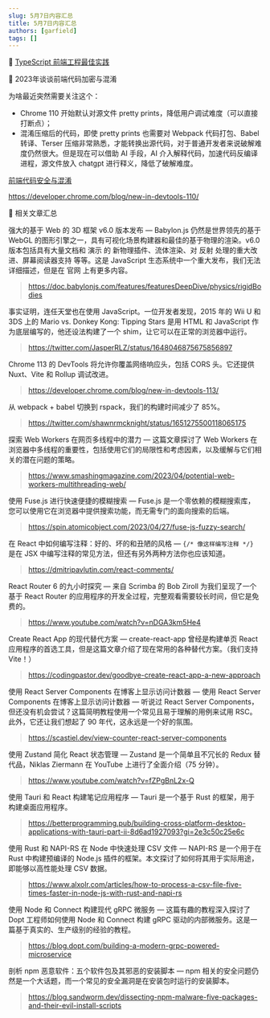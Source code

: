 ```yaml
---
slug: 5月7日内容汇总
title: 5月7日内容汇总
authors: [garfield]
tags: []
---
```


📒 [TypeScript 前端工程最佳实践](https://juejin.cn/post/7179791189812445244)

📒 2023年谈谈前端代码加密与混淆

为啥最近突然需要关注这个：

- Chrome 110 开始默认对源文件 pretty prints，降低用户调试难度（可以直接打断点）；
- 混淆压缩后的代码，即使 pretty prints 也需要对 Webpack 代码打包、Babel 转译、Terser 压缩非常熟悉，才能转换出源代码，对于普通开发者来说破解难度仍然很大。但是现在可以借助 AI 手段，AI 介入解释代码，加速代码反编译进程，源文件放入 chatgpt 进行释义，降低了破解难度。

[前端代码安全与混淆](https://juejin.cn/post/7220958805763522620)

https://developer.chrome.com/blog/new-in-devtools-110/

📒 相关文章汇总

强大的基于 Web 的 3D 框架 v6.0 版本发布 — Babylon.js 仍然是世界领先的基于 WebGL 的图形引擎之一，具有可视化场景构建器和最佳的基于物理的渲染。v6.0 版本包括具有大量文档和 演示 的 新物理插件、流体渲染、对 反射 处理的重大改进、屏幕阅读器支持 等等。这是 JavaScript 生态系统中一个重大发布，我们无法详细描述，但是在 官网 上有更多内容。

> https://doc.babylonjs.com/features/featuresDeepDive/physics/rigidBodies

事实证明，连任天堂也在使用 JavaScript。一位开发者发现，2015 年的 Wii U 和 3DS 上的 Mario vs. Donkey Kong: Tipping Stars 是用 HTML 和 JavaScript 作为底层编写的，他还设法构建了一个 shim，让它可以在正常的浏览器中运行。

> https://twitter.com/JasperRLZ/status/1648046875675856897

Chrome 113 的 DevTools 将允许你覆盖网络响应头，包括 CORS 头。它还提供 Nuxt、Vite 和 Rollup 调试改进。

> https://developer.chrome.com/blog/new-in-devtools-113/

从 webpack + babel 切换到 rspack，我们的构建时间减少了 85%。

> https://twitter.com/shawnrmcknight/status/1651275500118065175

探索 Web Workers 在网页多线程中的潜力 — 这篇文章探讨了 Web Workers 在浏览器中多线程的重要性，包括使用它们的局限性和考虑因素，以及缓解与它们相关的潜在问题的策略。

> https://www.smashingmagazine.com/2023/04/potential-web-workers-multithreading-web/

使用 Fuse.js 进行快速便捷的模糊搜索 — Fuse.js 是一个零依赖的模糊搜索库，您可以使用它在浏览器中提供搜索功能，而无需专门的面向搜索的后端。

> https://spin.atomicobject.com/2023/04/27/fuse-js-fuzzy-search/

在 React 中如何编写注释：好的、坏的和丑陋的风格 — `{/* 像这样编写注释 */}` 是在 JSX 中编写注释的常见方法，但还有另外两种方法你也应该知道。

> https://dmitripavlutin.com/react-comments/

React Router 6 的九小时探究 — 来自 Scrimba 的 Bob Ziroll 为我们呈现了一个基于 React Router 的应用程序的开发全过程，完整观看需要较长时间，但它是免费的。

> https://www.youtube.com/watch?v=nDGA3km5He4

Create React App 的现代替代方案 — create-react-app 曾经是构建单页 React 应用程序的首选工具，但是这篇文章介绍了现在常用的各种替代方案。（我们支持 Vite！）

> https://codingpastor.dev/goodbye-create-react-app-a-new-approach

使用 React Server Components 在博客上显示访问计数器 — 使用 React Server Components 在博客上显示访问计数器 — 听说过 React Server Components，但还没有机会尝试？这篇简明教程使用一个常见且易于理解的用例来试用 RSC。此外，它还让我们想起了 90 年代，这永远是一个好的氛围。

> https://scastiel.dev/view-counter-react-server-components

使用 Zustand 简化 React 状态管理 — Zustand 是一个简单且不冗长的 Redux 替代品，Niklas Ziermann 在 YouTube 上进行了全面介绍（75 分钟）。

> https://www.youtube.com/watch?v=fZPgBnL2x-Q

使用 Tauri 和 React 构建笔记应用程序 — Tauri 是一个基于 Rust 的框架，用于构建桌面应用程序。

> https://betterprogramming.pub/building-cross-platform-desktop-applications-with-tauri-part-ii-8d6ad1927093?gi=2e3c50c25e6c

使用 Rust 和 NAPI-RS 在 Node 中快速处理 CSV 文件 — NAPI-RS 是一个用于在 Rust 中构建预编译的 Node.js 插件的框架。本文探讨了如何将其用于实际用途，即能够以高性能处理 CSV 数据。

> https://www.alxolr.com/articles/how-to-process-a-csv-file-five-times-faster-in-node-js-with-rust-and-napi-rs

使用 Node 和 Connect 构建现代 gRPC 微服务 — 这篇有趣的教程深入探讨了 Dopt 工程师如何使用 Node 和 Connect 构建 gRPC 驱动的内部微服务。这是一篇基于真实的、生产级别的经验的教程。

> https://blog.dopt.com/building-a-modern-grpc-powered-microservice

剖析 npm 恶意软件：五个软件包及其邪恶的安装脚本 — npm 相关的安全问题仍然是一个大话题，而一个常见的安全漏洞是在安装包时运行的安装脚本。

> https://blog.sandworm.dev/dissecting-npm-malware-five-packages-and-their-evil-install-scripts
